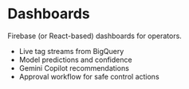 # Dashboards

Firebase (or React-based) dashboards for operators.

- Live tag streams from BigQuery
- Model predictions and confidence
- Gemini Copilot recommendations
- Approval workflow for safe control actions

